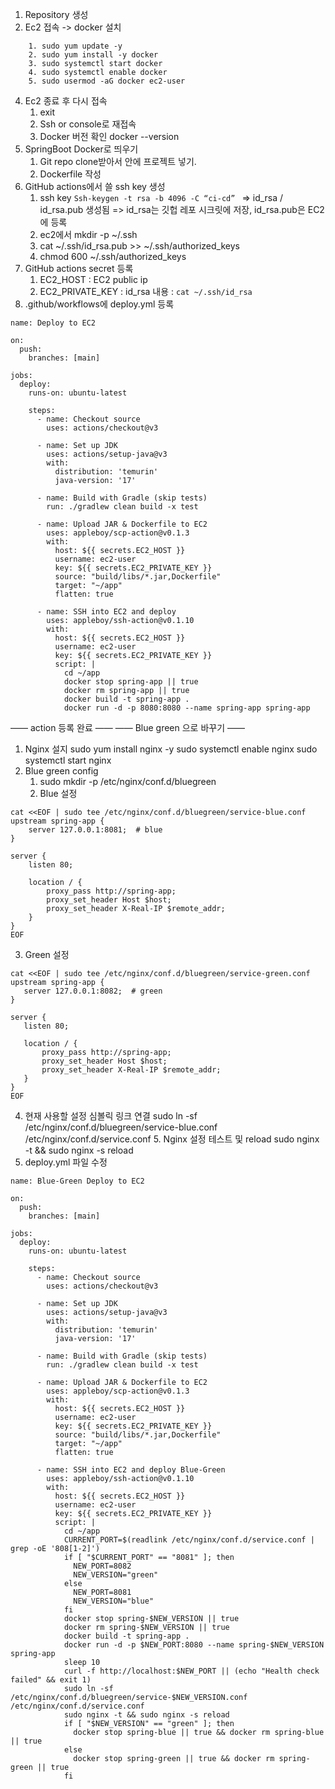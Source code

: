 1. Repository 생성
2. Ec2 접속 -> docker 설치
```
	1. sudo yum update -y
	2. sudo yum install -y docker
	3. sudo systemctl start docker
	4. sudo systemctl enable docker
	5. sudo usermod -aG docker ec2-user
```
4. Ec2 종료 후 다시 접속
	1. exit
	2. Ssh or console로 재접속
	3. Docker 버전 확인 docker --version
5. SpringBoot Docker로 띄우기
	1. Git repo clone받아서 안에 프로젝트 넣기.
	2. Dockerfile 작성
4. GitHub actions에서 쓸 ssh key 생성
	1. ssh key
    ```Ssh-keygen -t rsa -b 4096 -C “ci-cd” ```
=> id_rsa / id_rsa.pub 생성됨 
=> id_rsa는 깃헙 레포 시크릿에 저장, id_rsa.pub은 EC2에 등록
	3. ec2에서 mkdir -p ~/.ssh
	4. cat ~/.ssh/id_rsa.pub >> ~/.ssh/authorized_keys
	5. chmod 600 ~/.ssh/authorized_keys
5. GitHub actions secret 등록
	1. EC2_HOST : EC2 public ip
	2. EC2_PRIVATE_KEY : id_rsa 내용 : ```cat ~/.ssh/id_rsa```
6. .github/workflows에 deploy.yml 등록
```
name: Deploy to EC2

on:
  push:
    branches: [main]

jobs:
  deploy:
    runs-on: ubuntu-latest

    steps:
      - name: Checkout source
        uses: actions/checkout@v3

      - name: Set up JDK
        uses: actions/setup-java@v3
        with:
          distribution: 'temurin'
          java-version: '17'

      - name: Build with Gradle (skip tests)
        run: ./gradlew clean build -x test

      - name: Upload JAR & Dockerfile to EC2
        uses: appleboy/scp-action@v0.1.3
        with:
          host: ${{ secrets.EC2_HOST }}
          username: ec2-user
          key: ${{ secrets.EC2_PRIVATE_KEY }}
          source: "build/libs/*.jar,Dockerfile"
          target: "~/app"
          flatten: true  

      - name: SSH into EC2 and deploy
        uses: appleboy/ssh-action@v0.1.10
        with:
          host: ${{ secrets.EC2_HOST }}
          username: ec2-user
          key: ${{ secrets.EC2_PRIVATE_KEY }}
          script: |
            cd ~/app
            docker stop spring-app || true
            docker rm spring-app || true
            docker build -t spring-app .
            docker run -d -p 8080:8080 --name spring-app spring-app
```
——
action 등록 완료
——
——
Blue green 으로 바꾸기
——
1. Nginx 설지
	sudo yum install nginx -y
	sudo systemctl enable nginx
	sudo systemctl start nginx
2. Blue green config
	1. sudo mkdir -p /etc/nginx/conf.d/bluegreen
	2. Blue 설정
    
```
cat <<EOF | sudo tee /etc/nginx/conf.d/bluegreen/service-blue.conf
upstream spring-app {
    server 127.0.0.1:8081;  # blue
}

server {
    listen 80;

    location / {
        proxy_pass http://spring-app;
        proxy_set_header Host $host;
        proxy_set_header X-Real-IP $remote_addr;
    }
}
EOF
```

  3. Green 설정

 ```
cat <<EOF | sudo tee /etc/nginx/conf.d/bluegreen/service-green.conf
upstream spring-app {
    server 127.0.0.1:8082;  # green
}

server {
    listen 80;

    location / {
        proxy_pass http://spring-app;
        proxy_set_header Host $host;
        proxy_set_header X-Real-IP $remote_addr;
    }
}
EOF
```

  4. 현재 사용할 설정 심볼릭 링크 연결
		sudo ln -sf /etc/nginx/conf.d/bluegreen/service-blue.conf /etc/nginx/conf.d/service.conf
	5. Nginx 설정 테스트 및 reload
		sudo nginx -t && sudo nginx -s reload
3. deploy.yml 파일 수정

```
name: Blue-Green Deploy to EC2

on:
  push:
    branches: [main]

jobs:
  deploy:
    runs-on: ubuntu-latest

    steps:
      - name: Checkout source
        uses: actions/checkout@v3

      - name: Set up JDK
        uses: actions/setup-java@v3
        with:
          distribution: 'temurin'
          java-version: '17'

      - name: Build with Gradle (skip tests)
        run: ./gradlew clean build -x test

      - name: Upload JAR & Dockerfile to EC2
        uses: appleboy/scp-action@v0.1.3
        with:
          host: ${{ secrets.EC2_HOST }}
          username: ec2-user
          key: ${{ secrets.EC2_PRIVATE_KEY }}
          source: "build/libs/*.jar,Dockerfile"
          target: "~/app"
          flatten: true

      - name: SSH into EC2 and deploy Blue-Green
        uses: appleboy/ssh-action@v0.1.10
        with:
          host: ${{ secrets.EC2_HOST }}
          username: ec2-user
          key: ${{ secrets.EC2_PRIVATE_KEY }}
          script: |
            cd ~/app
            CURRENT_PORT=$(readlink /etc/nginx/conf.d/service.conf | grep -oE '808[1-2]')
            if [ "$CURRENT_PORT" == "8081" ]; then
              NEW_PORT=8082
              NEW_VERSION="green"
            else
              NEW_PORT=8081
              NEW_VERSION="blue"
            fi
            docker stop spring-$NEW_VERSION || true
            docker rm spring-$NEW_VERSION || true
            docker build -t spring-app .
            docker run -d -p $NEW_PORT:8080 --name spring-$NEW_VERSION spring-app
            sleep 10
            curl -f http://localhost:$NEW_PORT || (echo "Health check failed" && exit 1)
            sudo ln -sf /etc/nginx/conf.d/bluegreen/service-$NEW_VERSION.conf /etc/nginx/conf.d/service.conf
            sudo nginx -t && sudo nginx -s reload
            if [ "$NEW_VERSION" == "green" ]; then
              docker stop spring-blue || true && docker rm spring-blue || true
            else
              docker stop spring-green || true && docker rm spring-green || true
            fi

```
